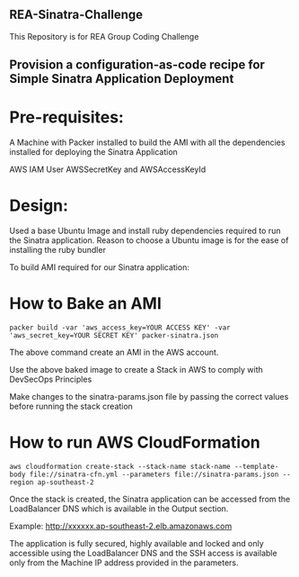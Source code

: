 ## REA-Sinatra-Challenge
This Repository is for REA Group Coding Challenge

## Provision a configuration-as-code recipe for Simple Sinatra Application Deployment

# Pre-requisites:
A Machine with Packer installed to build the AMI with all the dependencies installed for deploying the Sinatra Application

AWS IAM User AWSSecretKey and AWSAccessKeyId

# Design:
Used a base Ubuntu Image and install ruby dependencies required to run the Sinatra application. Reason to choose a Ubuntu image is for the ease of installing the ruby bundler

To build AMI required for our Sinatra application:

# How to Bake an AMI
```
packer build -var 'aws_access_key=YOUR ACCESS KEY' -var 'aws_secret_key=YOUR SECRET KEY' packer-sinatra.json
```

The above command create an AMI in the AWS account.

Use the above baked image to create a Stack in AWS to comply with DevSecOps Principles

Make changes to the sinatra-params.json file by passing the correct values before running the stack creation

# How to run AWS CloudFormation
```
aws cloudformation create-stack --stack-name stack-name --template-body file://sinatra-cfn.yml --parameters file://sinatra-params.json --region ap-southeast-2
```

Once the stack is created, the Sinatra application can be accessed from the LoadBalancer DNS which is available in the Output section.

Example:
http://xxxxxx.ap-southeast-2.elb.amazonaws.com

The application is fully secured, highly available and locked  and only accessible using the LoadBalancer DNS and the SSH access is available only from the Machine IP address provided in the parameters.
